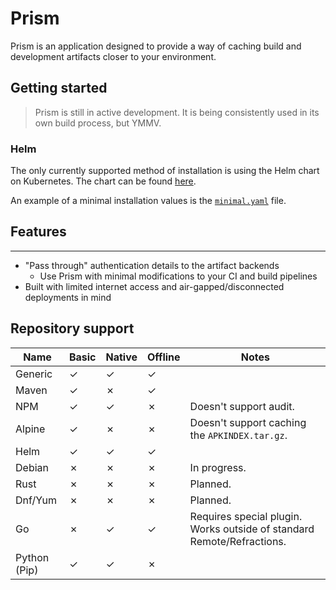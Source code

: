 # Prism

Prism is an application designed to provide a way of caching build and development artifacts closer to your environment.

## Getting started

> Prism is still in active development. It is being consistently used in its own build process, but YMMV.

### Helm

The only currently supported method of installation is using the Helm chart on Kubernetes.
The chart can be found [here](charts/prism).

An example of a minimal installation values is the [`minimal.yaml`](charts/prism/ci/minimal.yaml) file.

## Features

---

* "Pass through" authentication details to the artifact backends
  * Use Prism with minimal modifications to your CI and build pipelines
* Built with limited internet access and air-gapped/disconnected deployments in mind

## Repository support

| Name         | Basic | Native | Offline | Notes                                                                  |
|--------------|-------|--------|---------|------------------------------------------------------------------------|
| Generic      | ✓     | ✓      | ✓       |                                                                        |
| Maven        | ✓     | ✗      | ✓       |                                                                        |
| NPM          | ✓     | ✓      | ✗       | Doesn't support audit.                                                 |
| Alpine       | ✓     | ✗      | ✗       | Doesn't support caching the `APKINDEX.tar.gz`.                         |
| Helm         | ✓     | ✓      | ✓       |                                                                        |
| Debian       | ✗     | ✗      | ✗       | In progress.                                                           |
| Rust         | ✗     | ✗      | ✗       | Planned.                                                               |
| Dnf/Yum      | ✗     | ✗      | ✗       | Planned.                                                               |
| Go           | ✗     | ✓      | ✓       | Requires special plugin. Works outside of standard Remote/Refractions. |
| Python (Pip) | ✓     | ✓      | ✗       |                                                                        |
